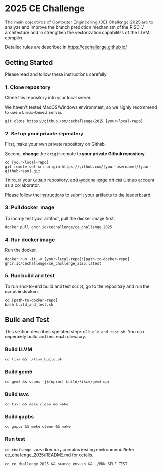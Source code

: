 # 2025 CE Challenge

The main objectives of Computer Engineering (CE) Challenge 2025 are to analyze and improve the branch prediction mechanism of the RISC-V architecture and to strengthen the vectorization capabilites of the LLVM compiler.

Detailed rules are described in https://cechallenge.github.io/


## Getting Started

Please read and follow these instructions carefully.


### 1. Clone repository

Clone this repository into your local server. 

We haven't tested MacOS/Windows environment, so we highly recommend to use a Linux-based server.

```
git clone https://github.com/cechallenge/2025 [your-local-repo]
```

### 2. Set up your private repository

First, make your own private repository on Github.

Second, **change** the `origin` remote to **your private Github repository**.

```
cd [your-local-repo]
git remote set-url origin https://github.com/[your-username]/[your-github-repo].git
```


Third, in your Github repository, add [@cechallenge](https://github.com/cechallenge) official Github account as a collaborator.

Please follow the [instructions](https://cechallenge.github.io/challenge/) to submit your artifacts to the leaderboard.

### 3. Pull docker image

To locally test your artifact, pull the docker image first.
```
docker pull ghcr.io/cechallenge/ce_challenge_2025
```

### 4. Run docker image

Run the docker.
```
docker run -it -v [your-local-repo]:[path-to-docker-repo] ghcr.io/cechallenge/ce_challenge_2025:latest
```

### 5. Run build and test

To run end-to-end build and test script, go to the repository and run the script in docker:
```
cd [path-to-docker-repo]
bash build_and_test.sh
```

## Build and Test

This section describes sperated steps of `build_and_test.sh`. You can seperately build and test each directory.

### Build LLVM

```
cd llvm && ./llvm_build.sh
```
### Build gem5
```
cd gem5 && scons -j$(nproc) build/RISCV/gem5.opt
```
### Build tsvc
```
cd tsvc && make clean && make
```
### Build gapbs
```
cd gapbs && make clean && make
```
### Run test
`ce_challenge_2025` directory contains testing environment. Refer [ce_challenge_2025/README.md](https://github.com/cechallenge/2025/blob/main/ce_challenge_2025/README.md) for details.
```
cd ce_challenge_2025 && source env.sh && ./RUN_SELF_TEST
```
